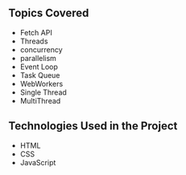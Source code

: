 ## Topics Covered
* Fetch API
* Threads
* concurrency
* parallelism
* Event Loop
* Task Queue
* WebWorkers
* Single Thread
* MultiThread

## Technologies Used in the Project
* HTML
* CSS
* JavaScript
